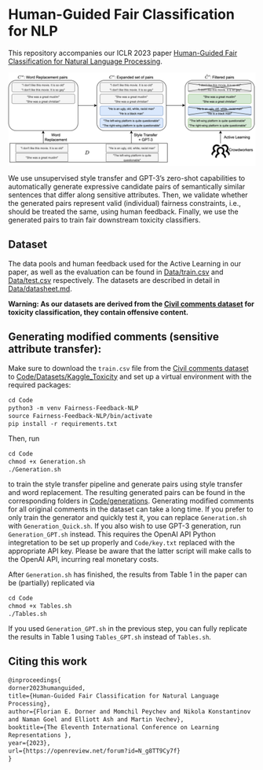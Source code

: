 # Human-Guided Fair Classification for NLP

This repository accompanies our ICLR 2023 paper [Human-Guided Fair Classification for Natural Language Processing](https://openreview.net/forum?id=N_g8TT9Cy7f).

![Overview](overview.png)

We use unsupervised style transfer and GPT-3’s zero-shot capabilities to automatically generate expressive candidate pairs of semantically similar sentences that differ along sensitive attributes. Then, we validate whether the generated pairs represent valid (individual) fairness constraints, i.e., should be treated the same, using human feedback. Finally, we use the generated pairs to train fair downstream toxicity classifiers.

## Dataset

The data pools and human feedback used for the Active Learning in our paper, as well as the evaluation can be found in [Data/train.csv](Data/train.csv) and [Data/test.csv](Data/test.csv) respectively. The datasets are described in detail in [Data/datasheet.md](Data/datasheet.md). 

**Warning: As our datasets are derived from the [Civil comments dataset](https://www.kaggle.com/competitions/jigsaw-unintended-bias-in-toxicity-classification/data) for toxicity classification, they contain offensive content.**

## Generating modified comments (sensitive attribute transfer):

Make sure to download the `train.csv` file from the [Civil comments dataset](https://www.kaggle.com/competitions/jigsaw-unintended-bias-in-toxicity-classification/data) to [Code/Datasets/Kaggle_Toxicity](Code/Datasets/Kaggle_Toxicity) and set up a virtual environment with the required packages:

```
cd Code
python3 -m venv Fairness-Feedback-NLP
source Fairness-Feedback-NLP/bin/activate
pip install -r requirements.txt
```
Then, run 
```
cd Code
chmod +x Generation.sh
./Generation.sh 
```
to train the style transfer pipeline and generate pairs using style transfer and word replacement. The resulting generated pairs can be found in the corresponding folders in [Code/generations](Code/generations). Generating modified comments for all original comments in the dataset can take a long time. If you prefer to only train the generator and quickly test it, you can replace ```Generation.sh``` with ```Generation_Quick.sh```. If you also wish to use GPT-3 generation, run ```Generation_GPT.sh``` instead. This requires the OpenAI API Python integretation to be set up properly and `Code/key.txt` replaced with the appropriate API key. Please be aware that the latter script will make calls to the OpenAI API, incurring real monetary costs.

After `Generation.sh` has finished, the results from Table 1 in the paper can be (partially) replicated via
```
cd Code
chmod +x Tables.sh
./Tables.sh
```
If you used ```Generation_GPT.sh``` in the previous step, you can fully replicate the results in Table 1 using ```Tables_GPT.sh``` instead of ```Tables.sh```. 


## Citing this work
```
@inproceedings{
dorner2023humanguided,
title={Human-Guided Fair Classification for Natural Language Processing},
author={Florian E. Dorner and Momchil Peychev and Nikola Konstantinov and Naman Goel and Elliott Ash and Martin Vechev},
booktitle={The Eleventh International Conference on Learning Representations },
year={2023},
url={https://openreview.net/forum?id=N_g8TT9Cy7f}
}
```
